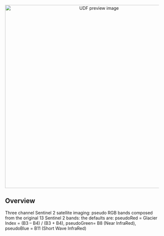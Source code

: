 <!--fused:preview-->
<p align="center"><img src="https://fused-magic.s3.us-west-2.amazonaws.com/thumbnails/udfs-staging/s2_explorer_udf.png" width="600" alt="UDF preview image"></p>

<!--fused:readme-->
## Overview

Three channel Sentinel 2 satellite imaging: pseudo RGB bands composed from the original 13 Sentinel 2 bands: the defaults are: pseudoRed = Glacier Index = (B3 – B4) / (B3 + B4), 
pseudoGreen= B8 (Near InfraRed), 
pseudoBlue = B11 (Short Wave InfraRed) 

